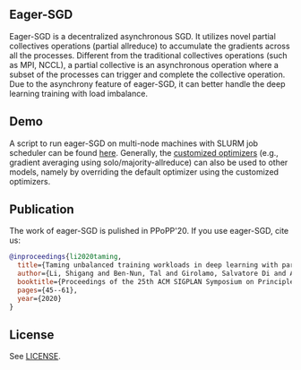Eager-SGD
---------

Eager-SGD is a decentralized asynchronous SGD. It utilizes novel partial collectives operations (partial allreduce) to accumulate the gradients across all the processes. Different from the traditional collectives operations (such as MPI, NCCL), a partial collective is an asynchronous operation where a subset of the processes can trigger and complete the collective operation. Due to the asynchrony feature of eager-SGD, it can better handle the deep learning training with load imbalance.

Demo
---------
A script to run eager-SGD on multi-node machines with SLURM job scheduler can be found [here](https://github.com/Shigangli/eager-SGD/blob/master/test-models/tf-models-r1.11/official/resnet/test_scripts_imagenet/daint_eagersgd_imagenet.sh).
Generally, the [customized optimizers](https://github.com/Shigangli/eager-SGD/blob/master/test-models/tf-models-r1.11/official/utils/) (e.g., gradient averaging using solo/majority-allreduce) can also be used to other models, namely by overriding the default optimizer using the customized optimizers.

Publication
-----------

The work of eager-SGD is pulished in PPoPP'20. If you use eager-SGD, cite us:
```bibtex
@inproceedings{li2020taming,
  title={Taming unbalanced training workloads in deep learning with partial collective operations},
  author={Li, Shigang and Ben-Nun, Tal and Girolamo, Salvatore Di and Alistarh, Dan and Hoefler, Torsten},
  booktitle={Proceedings of the 25th ACM SIGPLAN Symposium on Principles and Practice of Parallel Programming},
  pages={45--61},
  year={2020}
}
```

License
-------
See [LICENSE](LICENSE).
